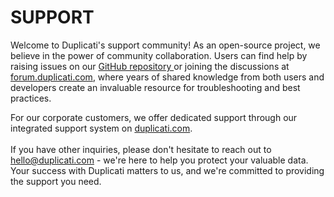 # SUPPORT

Welcome to Duplicati's support community! As an open-source project, we believe in the power of community collaboration. Users can find help by raising issues on our [GitHub repository ](https://github.com/duplicati/duplicati)or joining the discussions at [forum.duplicati.com](https://forum.duplicati.com/), where years of shared knowledge from both users and developers create an invaluable resource for troubleshooting and best practices.

For our corporate customers, we offer dedicated support through our integrated support system on [duplicati.com](https://duplicati.com). \
\
If you have other inquiries, please don't hesitate to reach out to [hello@duplicati.com](mailto:hello@duplicati.com) - we're here to help you protect your valuable data. Your success with Duplicati matters to us, and we're committed to providing the support you need.
